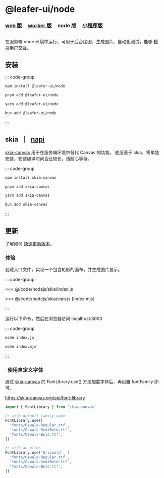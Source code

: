# @leafer-ui/node

### [web 版](/guide/install/ui/start.md) &nbsp; &nbsp; [worker 版](/guide/install/ui/worker/start.md) &nbsp; &nbsp; node 版 &nbsp; &nbsp; [小程序版](/guide/install/ui/miniapp/start.md)

##

在服务端 node 环境中运行，可用于后台绘图、生成图片、自动化测试，能够 [模拟用户交互](/reference/event/simulation.md)。

## 安装

::: code-group

```sh [npm]
npm install @leafer-ui/node
```

```sh [pnpm]
pnpm add @leafer-ui/node
```

```sh [yarn]
yarn add @leafer-ui/node
```

```sh [bun]
bun add @leafer-ui/node
```

:::

## skia &nbsp;｜&nbsp; [napi](./napi.md#skia-napi)

[skia-canvas](https://www.npmjs.com/package/skia-canvas) 用于在服务端环境中替代 Canvas 的功能， 底层基于 skia，需单独安装，安装编译时间会比较长，请耐心等待。

::: code-group

```sh [npm]
npm install skia-canvas
```

```sh [pnpm]
pnpm add skia-canvas
```

```sh [yarn]
yarn add skia-canvas
```

```sh [bun]
bun add skia-canvas
```

:::

## 更新

了解如何 [快速更新版本](/guide/update.md)。

### 体验

创建入口文件，实现一个包含矩形的画布，并生成图片显示。

::: code-group

<<< @/code/nodejs/skia/index.js

<<< @/code/nodejs/skia/esm.js [index.mjs]

:::

运行以下命令，然后在浏览器访问 localhost:3000

::: code-group

```sh [js]
node index.js
```

```sh [mjs]
node index.mjs
```

:::

###   使用自定义字体

通过 [skia-canvas](https://www.npmjs.com/package/skia-canvas) 的 FontLibrary.use() 方法加载字体后，再设置 fontFamily 即可。

https://skia-canvas.org/api/font-library

```js
import { FontLibrary } from 'skia-canvas'

// with default family name
FontLibrary.use([
  'fonts/Oswald-Regular.ttf',
  'fonts/Oswald-SemiBold.ttf',
  'fonts/Oswald-Bold.ttf',
])

// with an alias
FontLibrary.use('Grizwald', [
  'fonts/Oswald-Regular.ttf',
  'fonts/Oswald-SemiBold.ttf',
  'fonts/Oswald-Bold.ttf',
])
```
